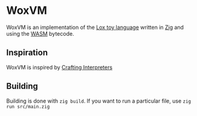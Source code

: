 # WoxVM

WoxVM is an implementation of the [Lox toy language](https://craftinginterpreters.com/the-lox-language.html)
written in [Zig](https://ziglang.org) and using the [WASM](https://webassembly.com) bytecode.

## Inspiration
WoxVM is inspired by [Crafting Interpreters](https://craftinginterpreters.com)

## Building
Building is done with `zig build`. If you want to run a particular file, use `zig run src/main.zig`
